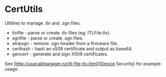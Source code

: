 # CertUtils

Utilities to manage .tlv and .sgn files.

* tlvfile - parse or create .tlv files (eg: ITLFile.tlv).
* sgnfile - parse or create .sgn files.
* stripsgn - remove .sgn header from a firmware file.
* certhash - hash an x509 certificate and output as base64.
* gencert - generate and sign X509 certificates.

See [http://usecallmanager.nz/itl-file-tlv.html](Device Security) for
example usage.

